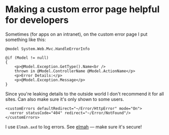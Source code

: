 # Making a custom error page helpful for developers

Sometimes (for apps on an intranet), on the custom error page I put something like this:


    @model System.Web.Mvc.HandleErrorInfo

    @if (Model != null)
    {
        <p>@Model.Exception.GetType().Name<br />
        thrown in @Model.ControllerName @Model.ActionName</p>
        <p>Error Details:</p>
        <p>@Model.Exception.Message</p>
    }


Since you're leaking details to the outside world I don't recommend it for all sites. Can also make sure it's only shown to some users.


    <customErrors defaultRedirect="~/Error/HttpError" mode="On">
      <error statusCode="404" redirect="~/Error/NotFound"/>
    </customErrors>


I use `Elmah.axd` to log errors. See [elmah](elmah.md) &mdash; make sure it's secure!

